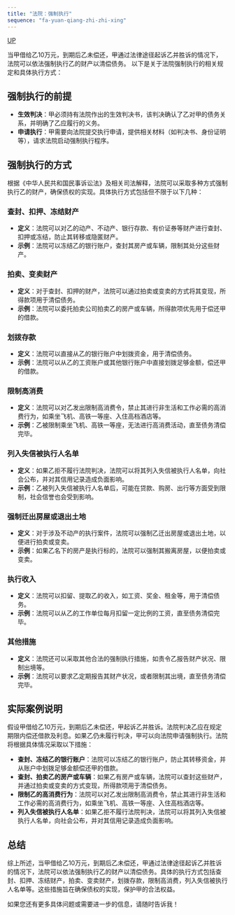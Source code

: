 ```yaml
---
title: "法院：强制执行"
sequence: "fa-yuan-qiang-zhi-zhi-xing"
---
```


[UP](/law/civil-law-index.html)

当甲借给乙10万元，到期后乙未偿还，甲通过法律途径起诉乙并胜诉的情况下，法院可以依法强制执行乙的财产以清偿债务。
以下是关于法院强制执行的相关规定和具体执行方式：

## **强制执行的前提**

- **生效判决**：甲必须持有法院作出的生效判决书，该判决确认了乙对甲的债务关系，并明确了乙应履行的义务。
- **申请执行**：甲需要向法院提交执行申请，提供相关材料（如判决书、身份证明等），请求法院启动强制执行程序。

## **强制执行的方式**

根据《中华人民共和国民事诉讼法》及相关司法解释，法院可以采取多种方式强制执行乙的财产，确保债权的实现。具体执行方式包括但不限于以下几种：

### **查封、扣押、冻结财产**
- **定义**：法院可以对乙的动产、不动产、银行存款、有价证券等财产进行查封、扣押或冻结，防止其转移或隐匿财产。
- **示例**：法院可以冻结乙的银行账户，查封其房产或车辆，限制其处分这些财产。

### **拍卖、变卖财产**
- **定义**：对于查封、扣押的财产，法院可以通过拍卖或变卖的方式将其变现，所得款项用于清偿债务。
- **示例**：法院可以委托拍卖公司拍卖乙的房产或车辆，所得款项优先用于偿还甲的借款。

### **划拨存款**
- **定义**：法院可以直接从乙的银行账户中划拨资金，用于清偿债务。
- **示例**：法院可以从乙的工资账户或其他银行账户中直接划拨足够金额，偿还甲的借款。

### **限制高消费**
- **定义**：法院可以对乙发出限制高消费令，禁止其进行非生活和工作必需的高消费行为，如乘坐飞机、高铁一等座、入住高档酒店等。
- **示例**：乙被限制乘坐飞机、高铁一等座，无法进行高消费活动，直至债务清偿完毕。

### **列入失信被执行人名单**
- **定义**：如果乙拒不履行法院判决，法院可以将其列入失信被执行人名单，向社会公布，并对其信用记录造成负面影响。
- **示例**：乙被列入失信被执行人名单后，可能在贷款、购房、出行等方面受到限制，社会信誉也会受到影响。

### **强制迁出房屋或退出土地**
- **定义**：对于涉及不动产的执行案件，法院可以强制乙迁出房屋或退出土地，以便进行拍卖或变卖。
- **示例**：如果乙名下的房产是执行标的，法院可以强制其搬离房屋，以便拍卖或变卖。

### **执行收入**
- **定义**：法院可以扣留、提取乙的收入，如工资、奖金、租金等，用于清偿债务。
- **示例**：法院可以从乙的工作单位每月扣留一定比例的工资，直至债务清偿完毕。

### **其他措施**
- **定义**：法院还可以采取其他合法的强制执行措施，如责令乙报告财产状况、限制出境等。
- **示例**：法院可以要求乙定期报告其财产状况，或者限制其出境，直至债务清偿完毕。

## **实际案例说明**

假设甲借给乙10万元，到期后乙未偿还，甲起诉乙并胜诉。法院判决乙应在规定期限内偿还借款及利息。如果乙仍未履行判决，甲可以向法院申请强制执行。法院将根据具体情况采取以下措施：

- **查封、冻结乙的银行账户**：法院可以冻结乙的银行账户，防止其转移资金，并从账户中划拨足够金额偿还甲的借款。
- **查封、拍卖乙的房产或车辆**：如果乙有房产或车辆，法院可以查封这些财产，并通过拍卖或变卖的方式变现，所得款项用于清偿债务。
- **限制乙的高消费行为**：法院可以对乙发出限制高消费令，禁止其进行非生活和工作必需的高消费行为，如乘坐飞机、高铁一等座、入住高档酒店等。
- **列入失信被执行人名单**：如果乙拒不履行法院判决，法院可以将其列入失信被执行人名单，向社会公布，并对其信用记录造成负面影响。

## **总结**

综上所述，当甲借给乙10万元，到期后乙未偿还，甲通过法律途径起诉乙并胜诉的情况下，法院可以依法强制执行乙的财产以清偿债务。具体的执行方式包括查封、扣押、冻结财产，拍卖、变卖财产，划拨存款，限制高消费，列入失信被执行人名单等。这些措施旨在确保债权的实现，保护甲的合法权益。

如果您还有更多具体问题或需要进一步的信息，请随时告诉我！
